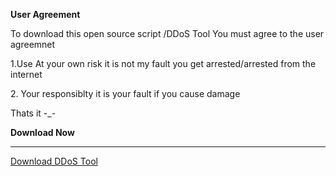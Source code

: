 <b>User Agreement</b>
<p>To download this open source script /DDoS Tool You must agree to the user agreemnet</p>
<p>1.Use At your own risk it is not my fault you get arrested/arrested from the internet</p>
<p>2. Your responsiblty it is your fault if you cause damage</p>
<p>Thats it -_-</p>
<b>Download Now</b>
<hr>
<a href="https://github.com/S28667145/DDoS/archive/master.zip">Download DDoS Tool</a>
